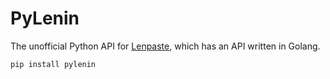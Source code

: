 # PyLenin

The unofficial Python API for [Lenpaste](https://paste.lcomrade.su/), which has an API written in Golang.

```shell
pip install pylenin
```
